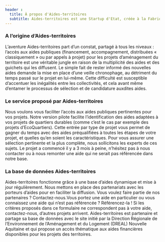 ```yaml
---
header :
  title: À propos d'Aides-territoires
  subtitle: Aides-territoires est une Startup d'Etat, créée à la Fabrique Numérique des Ministères de la Cohésion des Territoires et de la Transition Ecologique et Solidaire
---
```


### A l’origine d’Aides-territoires

L’aventure Aides-territoires part d’un constat, partagé à tous les niveaux : l’accès aux aides publiques (financement, accompagnement, distribuées « classiquement » ou par appels à projet) pour les projets d’aménagement du territoire est une véritable jungle en raison de la multiplicité des aides et des guichets qui les diffusent. Le simple fait de rester informé des nouvelles aides demande la mise en place d’une veille chronophage, au détriment du temps passé sur le projet en lui-même. Cette difficulté est susceptible d’accentuer les inégalités entre les collectivités, et cela avant même d’entamer le processus de sélection et de candidature auxdites aides.

### Le service proposé par Aides-territoires

Nous voulons vous faciliter l’accès aux aides publiques pertinentes pour vos projets. Notre version pilote facilite l’identification des aides adaptées à vos projets de quartiers durables (comme c’est le cas par exemple des projets d’EcoQuartiers). Cette entrée par type de projet vous permet de gagner du temps avec des aides préqualifiées à toutes les étapes de votre projet, et quelles qu’en soient les caractéristiques. Pour vous assurer une sélection pertinente et la plus complète, nous sollicitons les experts de ces sujets. Le projet a commencé il y a 3 mois à peine, n’hésitez pas à nous contacter ou à nous remonter une aide qui ne serait pas référencée dans notre base.

### La base de données Aides-territoires

Aides-territoires fonctionne grâce à une base d’aides dynamique et mise à jour régulièrement. Nous mettons en place des partenariats avec les porteurs d’aides pour en faciliter la diffusion. Vous voulez faire partie de nos partenaires ? Contactez-nous.Vous portez une aide en particulier ou vous connaissez une aide qui n’est pas référencée ? Référencez-la ! Si les critères proposés dans ce formulaire ne correspondent pas à votre aide, contactez-nous, d’autres projets arrivent. Aides-territoires est partenaire et partage sa base de données avec le site initié par la Direction Régionale de l’Environnement de l’Aménagement et du Logement (DREAL) Nouvelle Aquitaine et qui propose un accès thématique aux aides financières disponibles pour les projets des territoires.
